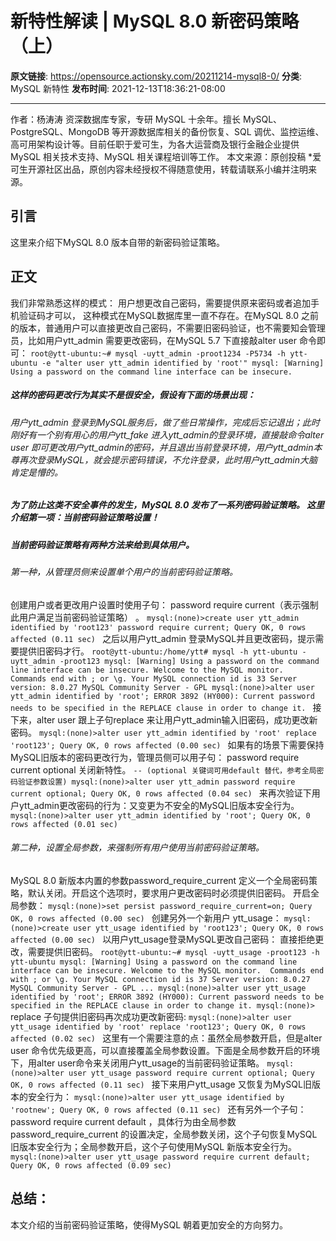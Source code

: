 # 新特性解读 | MySQL 8.0 新密码策略（上）

**原文链接**: https://opensource.actionsky.com/20211214-mysql8-0/
**分类**: MySQL 新特性
**发布时间**: 2021-12-13T18:36:21-08:00

---

作者：杨涛涛
资深数据库专家，专研 MySQL 十余年。擅长 MySQL、PostgreSQL、MongoDB 等开源数据库相关的备份恢复、SQL 调优、监控运维、高可用架构设计等。目前任职于爱可生，为各大运营商及银行金融企业提供 MySQL 相关技术支持、MySQL 相关课程培训等工作。
本文来源：原创投稿
*爱可生开源社区出品，原创内容未经授权不得随意使用，转载请联系小编并注明来源。
## 引言
这里来介绍下MySQL 8.0 版本自带的新密码验证策略。
## 正文
我们非常熟悉这样的模式： 用户想更改自己密码，需要提供原来密码或者追加手机验证码才可以， 这种模式在MySQL数据库里一直不存在。在MySQL 8.0 之前的版本，普通用户可以直接更改自己密码，不需要旧密码验证，也不需要知会管理员，比如用户ytt_admin 需要更改密码，在MySQL 5.7 下直接敲alter user 命令即可：
`root@ytt-ubuntu:~# mysql -uytt_admin -proot1234 -P5734 -h ytt-ubuntu -e "alter user ytt_admin identified by 'root'"
mysql: [Warning] Using a password on the command line interface can be insecure.
`
##### 这样的密码更改行为其实不是很安全，假设有下面的场景出现：
###### 用户ytt_admin 登录到MySQL服务后，做了些日常操作，完成后忘记退出；此时刚好有一个别有用心的用户ytt_fake 进入ytt_admin的登录环境，直接敲命令alter user 即可更改用户ytt_admin的密码，并且退出当前登录环境，用户ytt_admin本尊再次登录MySQL，就会提示密码错误，不允许登录，此时用户ytt_admin大脑肯定是懵的。
##### 为了防止这类不安全事件的发生，MySQL 8.0 发布了一系列密码验证策略。 这里介绍第一项：当前密码验证策略设置！
##### 当前密码验证策略有两种方法来给到具体用户。
###### 第一种，从管理员侧来设置单个用户的当前密码验证策略。
创建用户或者更改用户设置时使用子句： password require current（表示强制此用户满足当前密码验证策略） 。
`mysql:(none)>create user ytt_admin identified by 'root123' password require current;
Query OK, 0 rows affected (0.11 sec)
`
之后以用户ytt_admin 登录MySQL并且更改密码，提示需要提供旧密码才行。
`root@ytt-ubuntu:/home/ytt# mysql -h ytt-ubuntu -uytt_admin -proot123
mysql: [Warning] Using a password on the command line interface can be insecure.
Welcome to the MySQL monitor.  Commands end with ; or \g.
Your MySQL connection id is 33
Server version: 8.0.27 MySQL Community Server - GPL
mysql:(none)>alter user ytt_admin identified by 'root';
ERROR 3892 (HY000): Current password needs to be specified in the REPLACE clause in order to change it.
`
接下来，alter user 跟上子句replace 来让用户ytt_admin输入旧密码，成功更改新密码。
`mysql:(none)>alter user ytt_admin identified by 'root' replace 'root123';
Query OK, 0 rows affected (0.00 sec)
`
如果有的场景下需要保持MySQL旧版本的密码更改行为，管理员侧可以用子句： password require current optional 关闭新特性。
`-- (optional 关键词可用default 替代，参考全局密码验证参数设置)
mysql:(none)>alter user ytt_admin password require current optional;
Query OK, 0 rows affected (0.04 sec)
`
来再次验证下用户ytt_admin更改密码的行为：又变更为不安全的MySQL旧版本安全行为。
`mysql:(none)>alter user ytt_admin identified by 'root';
Query OK, 0 rows affected (0.01 sec)
`
###### 第二种，设置全局参数，来强制所有用户使用当前密码验证策略。
MySQL 8.0 新版本内置的参数password_require_current 定义一个全局密码策略，默认关闭。开启这个选项时，要求用户更改密码时必须提供旧密码。
开启全局参数：
`mysql:(none)>set persist password_require_current=on;
Query OK, 0 rows affected (0.00 sec)
`
创建另外一个新用户 ytt_usage：
`mysql:(none)>create user ytt_usage identified by 'root123';
Query OK, 0 rows affected (0.00 sec)
`
以用户ytt_usage登录MySQL更改自己密码： 直接拒绝更改，需要提供旧密码。
`root@ytt-ubuntu:~# mysql -uytt_usage -proot123 -h ytt-ubuntu
mysql: [Warning] Using a password on the command line interface can be insecure.
Welcome to the MySQL monitor.  Commands end with ; or \g.
Your MySQL connection id is 37
Server version: 8.0.27 MySQL Community Server - GPL
...
mysql:(none)>alter user ytt_usage identified by 'root';
ERROR 3892 (HY000): Current password needs to be specified in the REPLACE clause in order to change it.
mysql:(none)>
`
replace 子句提供旧密码再次成功更改新密码:
`mysql:(none)>alter user ytt_usage identified by 'root' replace 'root123';
Query OK, 0 rows affected (0.02 sec)
`
这里有一个需要注意的点：虽然全局参数开启，但是alter user 命令优先级更高，可以直接覆盖全局参数设置。下面是全局参数开启的环境下，用alter user命令来关闭用户ytt_usage的当前密码验证策略。
`mysql:(none)>alter user ytt_usage password require current optional;
Query OK, 0 rows affected (0.11 sec)
`
接下来用户ytt_usage 又恢复为MySQL旧版本的安全行为：
`mysql:(none)>alter user ytt_usage identified by 'rootnew';
Query OK, 0 rows affected (0.11 sec)
`
还有另外一个子句： password require current default ，具体行为由全局参数password_require_current 的设置决定，全局参数关闭，这个子句恢复MySQL旧版本安全行为；全局参数开启，这个子句使用MySQL 新版本安全行为。
`mysql:(none)>alter user ytt_usage password require current default;
Query OK, 0 rows affected (0.09 sec)
`
## 总结：
本文介绍的当前密码验证策略，使得MySQL 朝着更加安全的方向努力。